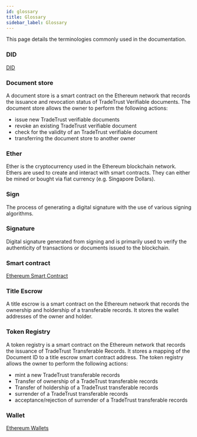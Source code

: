 ```yaml
---
id: glossary
title: Glossary
sidebar_label: Glossary
---
```


This page details the terminologies commonly used in the documentation.

### DID

[DID](https://www.w3.org/TR/did-core/)

### Document store

A document store is a smart contract on the Ethereum network that records the issuance and revocation status of TradeTrust Verifiable documents. The document store allows the owner to perform the following actions:

- issue new TradeTrust verifiable documents
- revoke an existing TradeTrust verifiable document
- check for the validity of an TradeTrust verifiable document
- transferring the document store to another owner

### Ether

Ether is the cryptocurrency used in the Ethereum blockchain network. Ethers are used to create and interact with smart contracts. They can either be mined or bought via fiat currency (e.g. Singapore Dollars).

### Sign

The process of generating a digital signature with the use of various signing algorithms.

### Signature

Digital signature generated from signing and is primarily used to verify the authenticity of transactions or documents issued to the blockchain.

### Smart contract

[Ethereum Smart Contract](https://ethereum.org/en/developers/docs/smart-contracts/#:~:text=A%20%22smart%20contract%22%20is%20simply,address%20on%20the%20Ethereum%20blockchain.&text=Smart%20contracts%20can%20define%20rules,enforce%20them%20via%20the%20code.)

### Title Escrow

A title escrow is a smart contract on the Ethereum network that records the ownership and holdership of a transferable records. It stores the wallet addresses of the owner and holder.

### Token Registry

A token registry is a smart contract on the Ethereum network that records the issuance of TradeTrust Transferable Records. It stores a mapping of the Document ID to a title escrow smart contract address. The token registry allows the owner to perform the following actions:

- mint a new TradeTrust transferable records
- Transfer of ownership of a TradeTrust transferable records
- Transfer of holdership of a TradeTrust transferable records
- surrender of a TradeTrust transferable records
- acceptance/rejection of surrender of a TradeTrust transferable records

### Wallet

[Ethereum Wallets](https://ethereum.org/en/wallets/#:~:text=Ethereum%20wallets%20are%20applications%20that,funds%20and%20manage%20your%20ETH%20)
